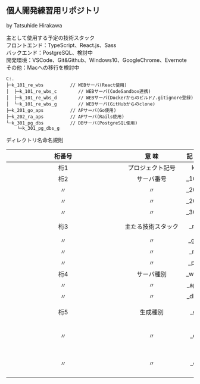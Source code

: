 ## 個人開発練習用リポジトリ
by Tatsuhide Hirakawa

主として使用する予定の技術スタック  
フロントエンド：TypeScript、React.js、Sass  
バックエンド：PostgreSQL、検討中  
開発環境：VSCode、Git&Github、Windows10、GoogleChrome、Evernote  
その他：Macへの移行を検討中
```
C:.
├─k_101_re_wbs          // WEBサーバ(React使用)
│  ├─k_101_re_wbs_c        // WEBサーバ(CodeSandbox連携)
│  ├─k_101_re_wbs_d        // WEBサーバ(Dockerからのビルド/.gitignore登録)
│  └─k_101_re_wbs_g        // WEBサーバ(GitHubからのclone)
├─k_201_go_aps          // APサーバ(Go使用)
├─k_202_ra_aps          // APサーバ(Rails使用)
└─k_301_pg_dbs          // DBサーバ(PostgreSQL使用)
    └─k_301_pg_dbs_g
```
ディレクトリ名命名規則  

|<div style="width:290px">桁番号</div>|     意 味      | 記 号 |     例     | レベル感 | 備 考 |
| :---: |     :---:      | :---: | :---      | :---    | :---  |
|桁1|プロジェクト記号  |   k   |個人開発練習|         |       |
|  桁2  |  サーバ番号     | _101  |101サーバ   |         |       |
|&nbsp;&nbsp;&nbsp;&nbsp;〃&nbsp;&nbsp;&nbsp;&nbsp;|&nbsp;&nbsp;&nbsp;&nbsp;〃&nbsp;&nbsp;&nbsp;&nbsp;| _201  |201サーバ   |         |       |
|  〃   |&nbsp;&nbsp;&nbsp;&nbsp;&nbsp;&nbsp;&nbsp;&nbsp;&nbsp;&nbsp;&nbsp;&nbsp;&nbsp;&nbsp;&nbsp;&nbsp;〃&nbsp;&nbsp;&nbsp;&nbsp;&nbsp;&nbsp;&nbsp;&nbsp;&nbsp;&nbsp;&nbsp;&nbsp;&nbsp;&nbsp;&nbsp;&nbsp;| _202  |202サーバ   |         |       |
|  〃   |      〃        | _301  |301サーバ   |&nbsp;&nbsp;&nbsp;&nbsp;&nbsp;&nbsp;&nbsp;&nbsp;&nbsp;&nbsp;&nbsp;&nbsp;&nbsp;&nbsp;&nbsp;&nbsp;&nbsp;&nbsp;&nbsp;&nbsp;&nbsp;&nbsp;&nbsp;&nbsp;&nbsp;&nbsp;&nbsp;&nbsp;&nbsp;&nbsp;&nbsp;&nbsp;&nbsp;&nbsp;&nbsp;&nbsp;&nbsp;&nbsp;&nbsp;&nbsp;&nbsp;&nbsp;&nbsp;&nbsp;&nbsp;&nbsp;||
|  桁3  |主たる技術スタック| _re  |React.js    |作り込み中|※CodeSandbox(https://codesandbox.io/s/weathered-violet-86tgok)|
|  〃   |      〃        | _go  |Golang      |将来検討予定||
|  〃   |      〃        | _re  |Rails       |錬成中||
|  〃   |      〃        | _pg  |PostgreSQL  |とりあえずサーバは立てた||
|  桁4  | サーバ種別      | _wbs  |Webサーバ   |||
|  〃   |      〃        | _aps  |APサーバ    |||
|  〃   |      〃        | _dbs  |dbサーバ    |||
|  桁5  |生成種別        |   _g   |「git clone」から生成|||
|  〃   |      〃        |   _d  |「docker compose run」から生成|||
|  〃   |      〃        |   _c  |CodeSandboxからインポート|||
